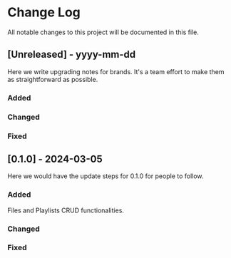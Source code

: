 
# Change Log
All notable changes to this project will be documented in this file.
 
 
## [Unreleased] - yyyy-mm-dd
 
Here we write upgrading notes for brands. It's a team effort to make them as
straightforward as possible.
 
### Added
 
### Changed
 
### Fixed

## [0.1.0] - 2024-03-05
  
Here we would have the update steps for 0.1.0 for people to follow.
 
### Added

Files and Playlists CRUD functionalities.
 
### Changed
 
### Fixed